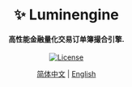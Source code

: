 <h1 align="center">
    ✨ Luminengine
</h1>
<h4 align="center">
高性能金融量化交易订单簿撮合引擎.
</h4>
<p align="center">
  <a href="https://github.com/0xhappyboy/arbitrage/blob/main/LICENSE"><img src="https://img.shields.io/badge/License-GPL3.0-d1d1f6.svg?style=flat&labelColor=1C2C2E&color=BEC5C9&logo=googledocs&label=license&logoColor=BEC5C9" alt="License"></a>
</p>
<p align="center">
<a href="./README_zh-CN.md">简体中文</a> | <a href="./README.md">English</a>
</p>
